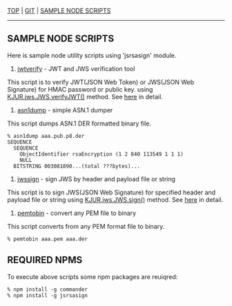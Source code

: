 [TOP](https://kjur.github.io/jsrsasign/) | 
[GIT](https://github.com/kjur/jsrsasign/) | [SAMPLE NODE SCRIPTS](https://github.com/kjur/jsrsasign/tree/master/sample_node)
***

## SAMPLE NODE SCRIPTS

Here is sample node utility scripts using 'jsrsasign' module.

1. [jwtverify](https://github.com/kjur/jsrsasign/tree/master/sample_node/jwtverify) - JWT and JWS verification tool

This script is to verify JWT(JSON Web Token) or JWS(JSON Web Signature) for HMAC password or public key.
using [KJUR.jws.JWS.verifyJWT()](http://kjur.github.io/jsrsasign/api/symbols/KJUR.jws.JWS.html#.verifyJWT) method. 
See [here](https://github.com/kjur/jsrsasign/wiki/Sample-Node-Script---jwtverify) in detail.

1. [asn1dump](https://github.com/kjur/jsrsasign/tree/master/sample_node/asn1dump) - simple ASN.1 dumper

This script dumps ASN.1 DER formatted binary file.

    % asn1dump aaa.pub.p8.der
    SEQUENCE
      SEQUENCE
        ObjectIdentifier rsaEncryption (1 2 840 113549 1 1 1)
        NULL
      BITSTRING 003081890...(total ???bytes)...

1. [jwssign](https://github.com/kjur/jsrsasign/tree/master/sample_node/jwssign) - sign JWS by header and payload file or string

This script is to sign JWS(JSON Web Signature) for specified header and payload file or string
using [KJUR.jws.JWS.sign()](http://kjur.github.io/jsrsasign/api/symbols/KJUR.jws.JWS.html#.sign) method. 
See [here](https://github.com/kjur/jsrsasign/wiki/Sample-Node-Script---jwssign) in detail.

1. [pemtobin](https://github.com/kjur/jsrsasign/tree/master/sample_node/pemtobin) - convert any PEM file to binary

This script converts from any PEM format file to binary.

    % pemtobin aaa.pem aaa.der


## REQUIRED NPMS

To execute above scripts some npm packages are reuiqred:

    % npm install -g commander
    % npm install -g jsrsasign
